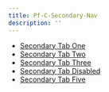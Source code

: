 ```yaml
---
title: Pf-C-Secondary-Nav
description: ''
---
```

<ul class="pf-c-secondary-nav" role="tablist">
  <li class="pf-c-secondary-nav__item">
    <a href="#" role="tab" class="pf-c-secondary-nav__link pf-m-active" aria-selected="true">Secondary Tab One</a>
  </li>
  <li class="pf-c-secondary-nav__item">
    <a href="#" role="tab" class="pf-c-secondary-nav__link">Secondary Tab Two</a>
  </li>
  <li class="pf-c-secondary-nav__item">
    <a href="#" role="tab" class="pf-c-secondary-nav__link">Secondary Tab Three</a>
  </li>
  <li class="pf-c-secondary-nav__item">
    <a href="#" role="tab" class="pf-c-secondary-nav__link pf-m-disabled" aria-disabled="true">Secondary Tab Disabled</a>
  </li>
  <li class="pf-c-secondary-nav__item">
    <a href="#" role="tab" class="pf-c-secondary-nav__link">Secondary Tab Five</a>
  </li>
</ul>
